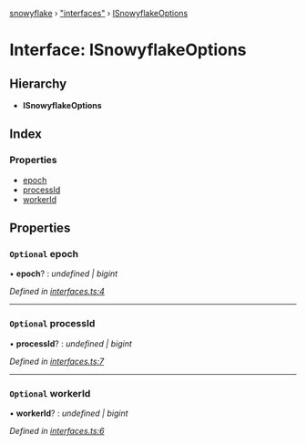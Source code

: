 [snowyflake](../README.md) › ["interfaces"](../modules/_interfaces_.md) › [ISnowyflakeOptions](_interfaces_.isnowyflakeoptions.md)

# Interface: ISnowyflakeOptions

## Hierarchy

* **ISnowyflakeOptions**

## Index

### Properties

* [epoch](_interfaces_.isnowyflakeoptions.md#optional-epoch)
* [processId](_interfaces_.isnowyflakeoptions.md#optional-processid)
* [workerId](_interfaces_.isnowyflakeoptions.md#optional-workerid)

## Properties

### `Optional` epoch

• **epoch**? : *undefined | bigint*

*Defined in [interfaces.ts:4](https://github.com/negezor/snowyflake/blob/d888ffb/src/interfaces.ts#L4)*

___

### `Optional` processId

• **processId**? : *undefined | bigint*

*Defined in [interfaces.ts:7](https://github.com/negezor/snowyflake/blob/d888ffb/src/interfaces.ts#L7)*

___

### `Optional` workerId

• **workerId**? : *undefined | bigint*

*Defined in [interfaces.ts:6](https://github.com/negezor/snowyflake/blob/d888ffb/src/interfaces.ts#L6)*
